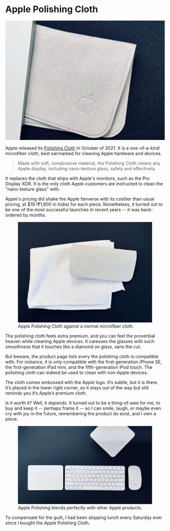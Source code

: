 # Apple Polishing Cloth

![Apple Polishing Cloth](/static/2022/apple-polishing-cloth.jpg "Apple Polishing Cloth")

Apple released its [Polishing Cloth](https://www.apple.com/shop/product/MM6F3AM/A/polishing-cloth) in October of 2021. It is a one-of-a-kind microfiber cloth, best earmarked for cleaning Apple hardware and devices.

> Made with soft, nonabrasive material, the Polishing Cloth cleans any Apple display, including nano-texture glass, safely and effectively.

It replaces the cloth that ships with Apple's monitors, such as the Pro Display XDR. It is the only cloth Apple customers are instructed to clean the "nano-texture glass" with.

Apple's pricing did shake the Apple fanverse with its costlier than usual pricing, at $19 (₹1,900 in India) for each piece. Nonetheless, it turned out to be one of the most successful launches in recent years -- it was back-ordered by months.

<figure class="content-medium">
  <img src="/static/2022/apple-polishing-cloth-amazon.jpg" alt="Apple Polishing Cloth against a normal microfiber cloth." loading="lazy">
  <figcaption>
    Apple Polishing Cloth against a normal microfiber cloth.
  </figcaption>
</figure>

The polishing cloth feels extra premium, and you can feel the proverbial heaven while cleaning Apple devices. It caresses the glasses with such smoothness that it touches like a diamond on glass, sans the cut.

But beware, the product page lists every the polishing cloth is compatible with. For instance, it is only compatible with the first-generation iPhone SE, the first-generation iPad mini, and the fifth-generation iPod touch. The polishing cloth can indeed be used to clean with non-Apple devices.

The cloth comes embossed with the Apple logo. It’s subtle, but it is there. It’s placed in the lower right corner, so it stays out of the way but still reminds you it’s Apple’s premium cloth.

Is it worth it? Well, it depends. It turned out to be a thing-of-awe for me, to buy and keep it -- perhaps frame it -- so I can smile, laugh, or maybe even cry with joy in the future, remembering the product do exist, and I own a piece.

<figure class="content-large">
  <img src="/static/2022/apple-polishing-cloth-keyboard-mouse-trackpad.jpg" alt="Apple Polishing blends perfectly with other Apple products." loading="lazy">
  <figcaption>
    Apple Polishing blends perfectly with other Apple products.
  </figcaption>
</figure>

To compensate for the guilt, I had been skipping lunch every Saturday ever since I bought the Apple Polishing Cloth.